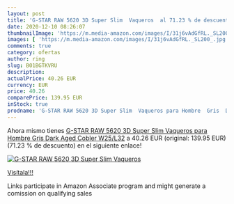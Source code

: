 ```yaml
---
layout: post
title: 'G-STAR RAW 5620 3D Super Slim  Vaqueros  al 71.23 % de descuento'
date: 2020-12-10 08:26:07
thumbnailImage: 'https://m.media-amazon.com/images/I/31j6vAdGfRL._SL200_.jpg'
images: [ 'https://m.media-amazon.com/images/I/31j6vAdGfRL._SL200_.jpg' ]
comments: true
category: ofertas
author: ring
slug: B01BGTKVRU
description:
actualPrice: 40.26 EUR
currency: EUR
price: 40.26
comparePrice: 139.95 EUR
inStock: true
prodname: 'G-STAR RAW 5620 3D Super Slim  Vaqueros para Hombre  Gris  Dark Aged Cobler   W25/L32'
---
```


Ahora mismo tienes [G-STAR RAW 5620 3D Super Slim  Vaqueros para Hombre  Gris  Dark Aged Cobler   W25/L32](https://www.amazon.es/dp/B01BGTKVRU/?tag=tolees-21) a 40.26 EUR (original: 139.95 EUR) (71.23 %  de descuento) en el siguiente enlace!

[![G-STAR RAW 5620 3D Super Slim  Vaqueros ](https://m.media-amazon.com/images/I/31j6vAdGfRL._SL200_.jpg)](https://www.amazon.es/dp/B01BGTKVRU/?tag=tolees-21)

[Visítala!!!](https://www.amazon.es/dp/B01BGTKVRU/?tag=tolees-21)

Links participate in Amazon Associate program and might generate a comission on qualifying sales
